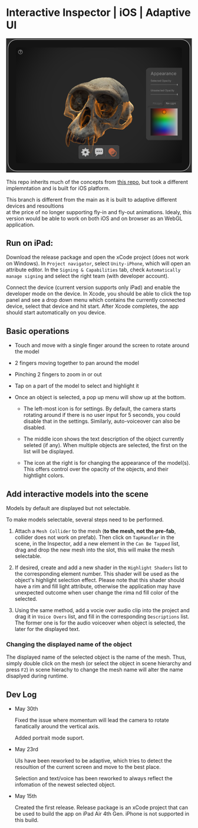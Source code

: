 # Interactive Inspector | iOS | Adaptive UI 

<p align="center">
	<img src="https://raw.githubusercontent.com/Amarthgul/InteractiveInspector/main/Assets/Resources/Screenshots/CoverVer01.png" width="512">
</p>

This repo inherits much of the concepts from [this repo](https://github.com/cs-isamiul/Interactive-Anatomy-Visualization-Demo),
but took a different implemntation and is built for iOS platform. 

This branch is different from the main as it is built to adaptive different devices and resoultions  
at the price of no longer supporting fly-in and fly-out animations. Idealy, this version would be able
to work on both iOS and on browser as an WebGL application. 

## Run on iPad:

Download the release package and open the xCode project (does not work on Windows). In `Project navigator`, select
`Unity-iPhone`, which will open an attribute editor. In the `Signing & Capabilities` tab, check `Automatically manage signing`
and select the right team (with developer account). 

Connect the device (current version supports only iPad) and enable the developer mode on the device. In Xcode, you should be 
able to click the top panel and see a drop down menu which contains the currently connected device, select that device and 
hit start. After Xcode completes, the app should start automatically on you device. 


## Basic operations

* Touch and move with a single finger around the screen to rotate around the model 

* 2 fingers moving together to pan around the model

* Pinching 2 fingers to zoom in or out

* Tap on a part of the model to select and highlight it

* Once an object is selected, a pop up menu will show up at the bottom. 

  * The left-most icon is for settings. By default, the camera starts rotating around if there is no 
  user input for 5 seconds, you could disable that in the settings. Similarly, auto-voiceover can also
  be disabled. 

  * The middle icon shows the text description of the object currently seleted (if any). When multiple
  objects are selected, the first on the list will be displayed. 

  * The icon at the right is for changing the appearance of the model(s). This offers control over
  the opacity of the objects, and their hightlight colors. 

## Add interactive models into the scene

Models by default are displayed but not selectable. 

To make models selectable, several steps need to be performed. 

1. Attach a `Mesh Collider` to the mesh (**to the mesh, not the pre-fab**, collider does not work on prefab).
Then click on `TapHandler` in the scene, in the Inspector, add a new element 
in the `Can Be Tapped` list, drag and drop the new mesh into the slot, 
this will make the mesh selectable. 

2. If desired, create and add a new shader in the `Highlight Shaders` list to
the corresponding element number. This shader will be used as the object's highlight
selection effect. Please note that this shader should have a rim and fill light attribute,
otherwise the application may have unexpected outcome when user change the rima nd fill color
of the selected. 

3. Using the same method, add a vocie over audio clip into the project and drag it in `Voice Overs` 
list, and fill in the corresponding `Descriptions` list. The former one is for the audio voiceover 
when object is selected, the later for the displayed text.


### Changing the displayed name of the object

The displayed name of the selected object is the name of the mesh. Thus, simply double
click on the mesh (or select the object in scene hierarchy and press `F2`) in scene hierachy to change the mesh name 
will alter the name disaplyed during runtime. 


## Dev Log 

* May 30th 

  Fixed the issue where momentum will lead the camera to rotate fanatically around the vertical axis. 

  Added portrait mode suport. 


* May 23rd 

  UIs have been reworked to be adaptive, which tries to detect the resoultion of the current screen and move to the 
  best place. 

  Selection and text/voice has been reworked to always reflect the infomation of the newest selected object. 

* May 15th 
  
  Created the first release. Release package is an xCode project that can be used to build the app
  on iPad Air 4th Gen. iPhone is not supported in this build. 